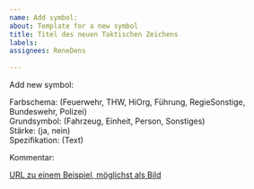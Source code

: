 ```yaml
---
name: Add symbol:   
about: Template for a new symbol   
title: Titel des neuen Taktischen Zeichens   
labels:    
assignees: ReneDens   
   
---
```


Add new symbol:   

Farbschema: (Feuerwehr, THW, HiOrg, Führung, RegieSonstige, Bundeswehr, Polizei)   
Grundsymbol: (Fahrzeug, Einheit, Person, Sonstiges)   
Stärke: (ja, nein)   
Spezifikation: (Text)   

Kommentar:    

[URL zu einem Beispiel, möglichst als Bild](https://github.com/jonas-koeritz/Taktische-Zeichen)
